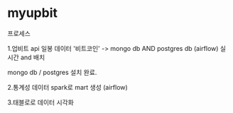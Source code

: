 # myupbit

프로세스

1.업비트 api 일봉 데이터 '비트코인'
         -> mongo db AND postgres db
             (airflow) 실시간 and 배치

mongo db / postgres 설치 완료.

2.통계성 데이터 spark로 mart 생성 (airflow)

3.태블로로 데이터 시각화
